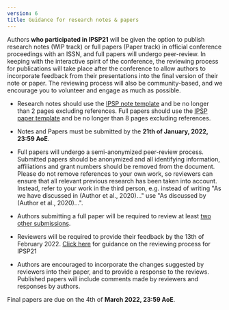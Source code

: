 ```yaml
---
version: 6
title: Guidance for research notes & papers
---
```


Authors **who participated in IPSP21** will be given the option to publish research notes (WIP track) or full papers (Paper track) in official conference proceedings with an ISSN, and full papers will undergo peer-review. In keeping with the interactive spirit of the conference, the reviewing process for publications will take place after the conference to allow authors to incorporate feedback from their presentations into the final version of their note or paper. The reviewing process will also be community-based, and we encourage you to volunteer and engage as much as possible.

- Research notes should use the <a target="_blank" href="/conference/IPSP_Research_Note_Template.docx">IPSP note template</a> and be no longer than 2 pages excluding references. Full papers should use the <a target="_blank" href="/conference/IPSP21_Full_Paper_Template.docx">IPSP paper template</a> and be no longer than 8 pages excluding references.

- Notes and Papers must be submitted by the **21th of January, 2022, 23:59 AoE**.

- Full papers will undergo a semi-anonymized peer-review process. Submitted papers should be anonymized and all identifying information, affiliations and grant numbers should be removed from the document. Please do not remove references to your own work, so reviewers can ensure that all relevant previous research has been taken into account. Instead, refer to your work in the third person, e.g. instead of writing "As we have discussed in (Author et al., 2020)..." use "As discussed by (Author et al., 2020)...".

- Authors submitting a full paper will be required to review at least [two other submissions](/conference/review_guidance).

- Reviewers will be required to provide their feedback by the 13th of February 2022. [Click here](/conference/review_guidance) for guidance on the reviewing process for IPSP21

- Authors are encouraged to incorporate the changes suggested by reviewers into their paper, and to provide a response to the reviews. Published papers will include comments made by reviewers and responses by authors.

Final papers are due on the 4th of **March 2022, 23:59 AoE**.
